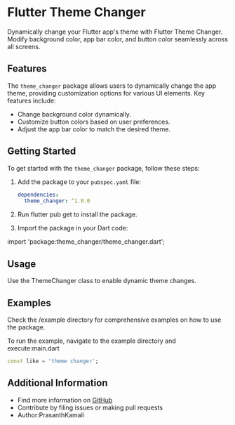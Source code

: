 <!--
This README describes the package. If you publish this package to pub.dev,
this README's contents appear on the landing page for your package.

For information about how to write a good package README, see the guide for
[writing package pages](https://dart.dev/guides/libraries/writing-package-pages).

For general information about developing packages, see the Dart guide for
[creating packages](https://dart.dev/guides/libraries/create-library-packages)
and the Flutter guide for
[developing packages and plugins](https://flutter.dev/developing-packages).
-->

# Flutter Theme Changer

Dynamically change your Flutter app's theme with Flutter Theme Changer. Modify background color, app bar color, and button color seamlessly across all screens.

## Features

The `theme_changer` package allows users to dynamically change the app theme, providing customization options for various UI elements. Key features include:

- Change background color dynamically.
- Customize button colors based on user preferences.
- Adjust the app bar color to match the desired theme.

## Getting Started

To get started with the `theme_changer` package, follow these steps:

1. Add the package to your `pubspec.yaml` file:

   ```yaml
   dependencies:
     theme_changer: ^1.0.0
2. Run flutter pub get to install the package.

3. Import the package in your Dart code:

import 'package:theme_changer/theme_changer.dart';


## Usage
Use the ThemeChanger class to enable dynamic theme changes.

## Examples

Check the /example directory for comprehensive examples on how to use the package.

To run the example, navigate to the example directory and execute:main.dart

```dart
const like = 'theme changer';
```

## Additional Information

- Find more information on [GitHub](https://github.com/prasa-21/flutter_theme_changer)
- Contribute by filing issues or making pull requests
- Author:PrasanthKamali